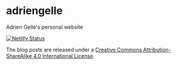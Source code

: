 # adriengelle
Adrien Gelle's personal website
<!-- badges: start -->
[![Netlify Status](https://api.netlify.com/api/v1/badges/3962f07a-12c8-4fc7-a3d5-73f66e6a6183/deploy-status)](https://app.netlify.com/sites/adriengelle/deploys)
<!-- badges: end -->

The blog posts are released under a [Creative Commons Attribution-ShareAlike 4.0 International License](http://creativecommons.org/licenses/by-sa/4.0/).
